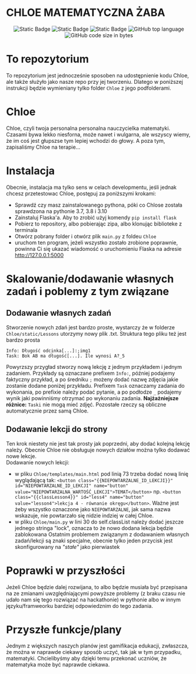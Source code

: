 # CHLOE MATEMATYCZNA ŻABA

<p align="center">
  <img alt="Static Badge" src="https://img.shields.io/badge/Chloe-Matematyczna_%C5%BBaba-darkgreen">
  <img alt="Static Badge" src="https://img.shields.io/badge/HackYeah-2024-pink">
  <img alt="Static Badge" src="https://img.shields.io/badge/ANUlab-TNST-blue">
  <img alt="GitHub top language" src="https://img.shields.io/github/languages/top/A-N-Ulab/hackathon2024">
  <img alt="GitHub code size in bytes" src="https://img.shields.io/github/languages/code-size/A-N-Ulab/hackathon2024">
</p>

# To repozytorium
To repozytorium jest jednocześnie sposoben na udostępnienie kodu Chloe, ale także służyło jako nasze repo przy jej tworzeniu. Dlatego w poniższej instrukcji będzie wymieniany tylko folder `Chloe` z jego podfolderami.

# Chloe
Chloe, czyli twoja personalna personalna nauczycielka matematyki. Czasami bywa lekko niesforna, może nawet i wulgarna, ale wszyscy wiemy, że im coś jest głupszse tym lepiej wchodzi do głowy. A poza tym, zapisaliśmy Chloe na terapie...

# Instalacja
Obecnie, instalacja ma tylko sens w celach developmentu, jeśli jednak chcesz przetestowac Chloe, postępuj za poniższymi krokami:    
* Sprawdź czy masz zainstalowanego pythona, póki co Chlose została sprawdzona na pythonie 3.7, 3.8 i 3.10
* Zainstaluj Flaska'a. Aby to zrobić  użyj komendy `pip install flask`
* Pobierz to repository, albo pobierając zipa, albo klonując biblioteke z terminala
* Otwórz pobrany folder i otwórz plik `main.py` z foldeu `Chloe`
* uruchom ten program, jeżeli wszystko zostało zrobione poprawnie, powinna Ci się ukazać wiadomość o uruchomieniu Flaska na adresie http://127.0.0.1:5000

# Skalowanie/dodawanie własnych zadań i poblemy z tym związane
## Dodawanie własnych zadań
Stworzenie nowych zdań jest bardzo proste, wystarczy że w folderze `Chloe/static/Lessons` utorzymy nowy plik .txt. Struktura tego pliku też jest bardzo prosta
```
Info: Długość odcinka[...]:;img1
Task: Bok AB ma długość[...]. Ile wynosi A?_5
 ```
Powyrzszy przygład stworzy nową lekcję z jednym przykładem i jednym zadaniem. Przykłady są oznaczane prefixem `Info:`, później podajemy faktyczny przykład, a po średniku `;` możeny dodać nazwę zdjęcia jakie zostanie dodane poniżej przykładu. Prefixem `Task` oznaczamy zadania do wykonania, po prefixie należy podać pytanie, a po podłodze `_` podajemy wynik jaki powinniśmy otrzymać po wykonaniu zadania. **Najżażniejsze różnice:** `Taski` nie mogą mieć zdjęć. Pozostałe rzeczy są obliczne automatycznie przez samą Chloe.
## Dodawanie lekcji do strony
Ten krok niestety nie jest tak prosty jak poprzedni, aby dodać kolejną lekcję należy. Obecnie Chloe nie obsługuje nowych działów można tylko dodawać nowe lekcje. \
Dodawanie nowych lekcji: 
* w pliku `Chloe/templates/main.html` pod linią 73 trzeba dodać nową linię wyglądającą tak: `<button class="{{NIEPOWTARZALNE_ID_LEKCJI}}" id="NIEPOWTARZALNE_ID_LEKCJI" name="button" value="NIEPOWTARZALNA_WARTOŚĆ_LEKCJI">TEMAT</button>` np. `<button class="{{classLesson4}}" id="less4" name="button" value="lesson4">lekcja 4 - równanie okręgu</button>`. Ważne jest żeby wszystko oznaczone jako `NIEPOWTARZALNE`, jak sama nazwa wskazuje, nie powtarzało się nidzie indziej w całej Chloe.
* w pliku `Chloe/main.py` w lini 30 do self.classList należy dodać jeszcze jednego stringa "lock", oznacza to że nowo dodana lekcja będzie zablokowana
Ostatnim problemem związanym z dodawaniem własnych zadań/lekcji są znaki specjalne, obecnie tylko jeden przycisk jest skonfigurowany na *"stałe"* jako pierwiastek

# Poprawki w przyszłości
Jeżeli Chloe będzie dalej rozwijana, to albo będzie musiała być przepisana na ze zmianami uwzględniającymi powyższe problemy (z braku czasu nie udało nam się tego rozwiązać na hackathonie) w pythonie albo w innym języku/framweorku bardziej odpowiedznim do tego zadania.

# Przyszłe funkcje/plany
Jednym z większych naszych planów jest gamifikacja edukacji, zwłaszcza, że można w naprawde ciekawy sposób uczyć, tak jak w tym przypadku, matematyki. Chcielibyśmy aby dzięki temu przekonać uczniów, że matematyka może być naprawde ciekawa.

